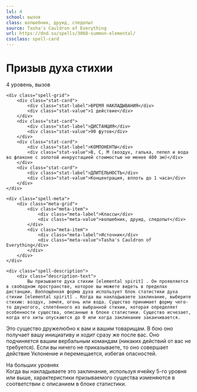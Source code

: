 ```yaml
---
lvl: 4
school: вызов
class: волшебник, друид, следопыт
source: Tasha's Cauldron of Everything
url: https://dnd.su/spells/3068-summon-elemental/
cssclass: spell-card
---
```


<div class="spell-container">
    <div class="spell-header">
        <h1 class="spell-name">Призыв духа стихии</h1>
        <div class="spell-level">4 уровень, вызов</div>
    </div>
    
    <div class="spell-grid">
        <div class="stat-card">
            <div class="stat-label">ВРЕМЯ НАКЛАДЫВАНИЯ</div>
            <div class="stat-value">1 действие</div>
        </div>
        <div class="stat-card">
            <div class="stat-label">ДИСТАНЦИЯ</div>
            <div class="stat-value">90 футов</div>
        </div>
        <div class="stat-card">
            <div class="stat-label">КОМПОНЕНТЫ</div>
            <div class="stat-value">В, С, М (воздух, галька, пепел и вода во флаконе с золотой инкрустацией стоимостью не менее 400 зм)</div>
        </div>
        <div class="stat-card">
            <div class="stat-label">ДЛИТЕЛЬНОСТЬ</div>
            <div class="stat-value">Концентрация, вплоть до 1 часа</div>
        </div>
    </div>
    
    <div class="spell-meta">
        <div class="meta-grid">
            <div class="meta-item">
                <div class="meta-label">Классы</div>
                <div class="meta-value">волшебник, друид, следопыт</div>
            </div>
            <div class="meta-item">
                <div class="meta-label">Источник</div>
                <div class="meta-value">Tasha's Cauldron of Everything</div>
            </div>
        </div>
    </div>
    
    <div class="spell-description">
        <div class="description-text">
            Вы призываете духа стихии [elemental spirit] . Он проявляется в свободном пространстве, которое вы можете видеть в пределах дистанции. Воплощённая форма духа использует блок статистики духа стихии [elemental spirit] . Когда вы накладываете заклинание, выберите стихию: воздух, земля, огонь или вода. Существо принимает форму чего-то двуногого, сплетённого из выбранной стихии, которая определяет особенности существа, описанные в блоке статистики. Существо исчезает, когда его хиты опускаются до 0 или когда заклинание заканчивается.
Это существо дружелюбно к вам и вашим товарищам. В бою оно получает вашу инициативу и ходит сразу же после вас. Оно подчиняется вашим вербальным командам (никаких действий от вас не требуется). Если вы ничего не приказываете, то оно совершает действие Уклонение и перемещается, избегая опасностей.
        </div>
        <div class="higher-levels">
            <div class="higher-levels-title">На больших уровнях</div>
            <div class="higher-levels-text">
                Когда вы накладываете это заклинание, используя ячейку 5-го уровня или выше, характеристики призываемого существа изменяются в соответствии с описанием в блоке статистики.
            </div>
        </div>
    </div>
</div>